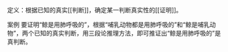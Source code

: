 定义：根据已知的真实[[判断]]，确定某一判断真实性的[[证明]]。

案例
	要证明“鲸是用肺呼吸的”，根据“哺乳动物都是用肺呼吸的”和“鲸是哺乳动物”，两个已知的真实判断，用三段论推理方法，即可推证出“鲸是用肺呼吸的”是真判断。